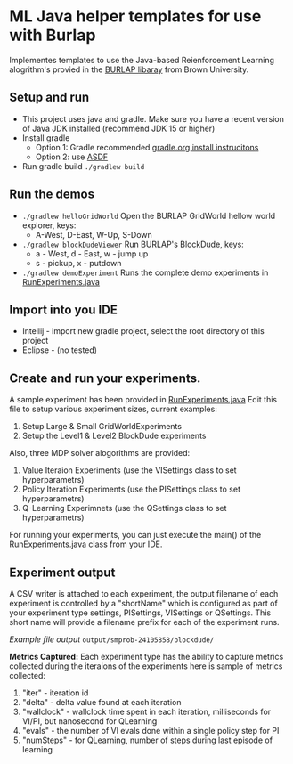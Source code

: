 # ML Java helper templates for use with Burlap

Implementes templates to use the Java-based Reienforcement Learning alogrithm's provied in the [BURLAP libaray](https://github.com/jmacglashan/burlap) from  Brown University.

## Setup and run
* This project uses java and gradle. Make sure you have a recent version of Java JDK installed (recommend JDK 15 or higher)
* Install gradle
  * Option 1: Gradle recommended [gradle.org install instrucitons](https://gradle.org/install/)
  * Option 2: use [ASDF](https://asdf-vm.com/guide/getting-started.html#_1-install-dependencies)
* Run gradle build `./gradlew build`

## Run the demos

* `./gradlew helloGridWorld` Open the BURLAP GridWorld hellow world explorer, keys:
  * A-West, D-East, W-Up, S-Down
* `./gradlew blockDudeViewer` Run BURLAP's BlockDude, keys:
  * a - West, d - East, w - jump up
  * s - pickup, x - putdown
* `./gradlew demoExperiment` Runs the complete demo experiments in [RunExperiments.java](https://github.com/robododge/omscs_ml_a4_burlap/blob/main/src/main/java/org/omscs/ml/a4burlap/experiments/RunExperiments.java)


## Import into you IDE
* Intellij - import new gradle project, select the root directory of this project
* Eclipse - (no tested)

## Create and run your experiments.
A sample experiment has been provided in [RunExperiments.java](https://github.com/robododge/omscs_ml_a4_burlap/blob/main/src/main/java/org/omscs/ml/a4burlap/experiments/RunExperiments.java)
Edit this file to setup various experiment sizes, current examples:

1. Setup Large & Small GridWorldExperiments
2. Setup the Level1 & Level2 BlockDude experiments

Also, three MDP solver alogorithms are provided:

1. Value Iteraion Experiments  (use the VISettings class to set hyperparametrs)
3. Policy Iteration Experiments (use the PISettings class to set hyperparametrs)
5. Q-Learning Experimnets (use the QSettings class to set hyperparametrs)

For running your experiments, you can just execute the main() of the RunExperiments.java class from your IDE.

## Experiment output

A CSV writer is attached to each experiment, the output filename of each experiment is controlled by a "shortName" 
which is configured as part of your experiment type settings, PISettings, VISettings or QSettings.  This short name
will provide a filename prefix for each of the experiment runs.

_Example file output_ `output/smprob-24105858/blockdude/`

**Metrics Captured:** Each experiment type has the ability to capture metrics collected during the iteraions of the experiments
here is sample of metrics collected:

1. "iter" - iteration id
2. "delta" - delta value found at each iteration
3. "wallclock" - wallclock time spent in each iteration, milliseconds for VI/PI, but nanosecond for QLearning
4. "evals" - the number of VI evals done within a single policy step for PI
5. "numSteps" - for QLearning, number of steps during last episode of learning
